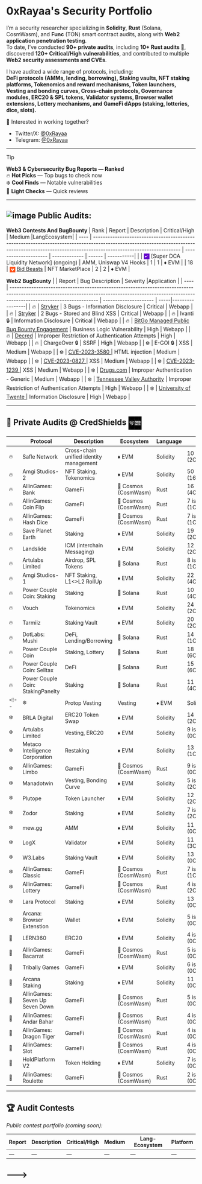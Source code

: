 # 0xRayaa's Security Portfolio

I’m a security researcher specializing in **Solidity**, **Rust** (Solana, CosmWasm), and **Func** (TON) smart contract audits, along with **Web2 application penetration testing**.  
To date, I’ve conducted **90+ private audits**, including **10+ Rust audits 🦀**, discovered **120+ Critical/High vulnerabilities**, and contributed to multiple **Web2 security assessments and CVEs**.

I have audited a wide range of protocols, including:  
**DeFi protocols (AMMs, lending, borrowing), Staking vaults, NFT staking platforms, Tokenomics and reward mechanisms, Token launchers, Vesting and bonding curves, Cross-chain protocols, Governance modules, ERC20 & SPL tokens, Validator systems, Browser wallet extensions, Lottery mechanisms, and GameFi dApps (staking, lotteries, dice, slots).**

📩 Interested in working together?  
- Twitter/X: [@0xRayaa](https://x.com/OxRayaa)  
- Telegram: [@0xRayaa](https://t.me/OxRayaa)  

---

> [!TIP]  
> **Web3 & Cybersecurity Bug Reports — Ranked**  
> 🔥 **Hot Picks** — Top bugs to check now  
> ❄️ **Cool Finds** — Notable vulnerabilities  
> 💨 **Light Checks** — Quick reviews  

---

## <img width="30" height="30" alt="image" src="https://github.com/user-attachments/assets/563348d5-ce37-4925-86a9-59e4686f9c6f" /> Public Audits:

**Web3 Contests And BugBounty**
| Rank | Report                                                                                                                                                                                           | Description           | Critical/High | Medium |LangEcosystem|
| ---- | ------------------------------------------------------------------------------------------------------------------------------------------------------------------------------------------------ | --------------------- | ------------- | ------ | -----------| 
|      | <img src="Icons/sherlock.jpg" align="center" width=15 height=15> [Super DCA Liquidity Network] (ongoing)                                                                                         | AMM, Uniswap V4 Hooks | 1             | 1      | ♦ EVM   |
| 18   | <img src="Icons/codehawks.jpg" align="center" width=15 height=15> [Bid Beasts](https://codehawks.cyfrin.io/c/2025-09-bid-beasts/results?lt=contest&page=1&sc=xp&sj=reward&t=leaderboard)         | NFT MarketPlace       | 2             | 2      | ♦ EVM   |

**Web2 BugBounty**
|  | Report                                                                                                                                                                                           | Bug Description | Severity |Application |
| ---- | ------------------------------------------------------------------------------------------------------------------------------------------------------------------------------------------------ | --------------------- | -----|-----------------| 
|   🔥 |    [Stryker](https://bugcrowd.com/h/Sanket_722)  |    3 Bugs - Information Disclosure    |    Critical     |   Webapp    |
|   🔥 |    [Stryker](https://bugcrowd.com/h/Sanket_722)  |    2 Bugs - Stored and Blind XSS    |    Critical     |   Webapp    |
|   🔥 |    Ivanti🔒  |   Information Disclosure    |    Critical     |   Webapp    |
|   🔥 |    [BitGo Managed Public Bug Bounty Engagement](https://bugcrowd.com/h/Sanket_722)  |   Business Logic Vulnerability    |    High     |   Webapp    |
|   🔥 |    [Decred](https://bounty.decred.org/hall-of-fame/)  |  Improper Restriction of Authentication Attempts    |    High     |   Webapp    |
|   🔥 |  ChargeOver 🔒  |    SSRF    |    High     |   Webapp    |
|  ❄️  |    E-GOI 🔒  |    XSS    |    Medium        |  Webapp  |
|  ❄️  |    [CVE-2023-3580 ](https://nvd.nist.gov/vuln/detail/CVE-2023-3580) |    HTML injection    |    Medium        |  Webapp  |
|  ❄️  |    [CVE-2023-0827 ](https://nvd.nist.gov/vuln/detail/CVE-2023-0827) |    XSS    |    Medium        |  Webapp  |
|  ❄️  |    [CVE-2023-1239 ](https://nvd.nist.gov/vuln/detail/CVE-2023-1239) |    XSS    |    Medium        |  Webapp  |
|  ❄️  |    [Drugs.com](https://hackerone.com/drugs_com/thanks#:~:text=17-,spiderweb7,-17)  |    Improper Authentication - Generic    |    Medium        |   Webapp  |
|  ❄️  |    [Tennessee Valley Authority](https://hackerone.com/reports/1276559) |    Improper Restriction of Authentication Attempts    |     High       |  Webapp  |
|  ❄️   | [University of Twente ](https://www.utwente.nl/en/cyber-safety/responsible/hall-of-fame/#:~:text=1-,sanket%20salavi,-1)      | Information Disclosure | High    | Webapp  |
<!--|  💨  |   [ National Australia Bank](https://bugcrowd.com/engagements/nationalaustraliabankog/hall_of_fames#:~:text=sjv-,Sanket_722,-prok3z)  |    Information Disclosure    |    Low     |   Webapp    |
|  💨  |    [Kistler Company](https://bugcrowd.com/engagements/kistler-vdp/hall_of_fames#:~:text=Private%20user-,Sanket_722,-nthuong95)  |    Improper Restriction of Attempts    |    Low     |   Webapp    |
|  💨  | [Thomson Reuters](https://hackerone.com/reports/1219922)     |   Information Disclosure     |    Low     |   Webapp    |
|   💨 |    Affinity 🔒  |    Information Disclosure    |    Low     |   Webapp    |
--->
---




## 🔐 Private Audits @ CredShields <img src="Icons/credshields.png" align="center" width=35 height=35>

|  | Protocol | Description | Ecosystem | Language | Findings | 📑 |
|------|----------|-------------|-----------|----------|----------|----|
| 🔥 | Safle Network | Cross-chain unified identity management | ♦ EVM | Solidity | 10 issues (2C,1H,3M,5L) | **[🔗](https://github.com/Credshields/audit-reports/blob/master/Safle_Final_Audit_Report.pdf)** |
| 🔥 | Amgi Studios-2 | NFT Staking, Tokenomics | ♦ EVM | Solidity | 50 issues (16C,7H,7M,20L) | **Soon** |
| 🔥 | AllinGames: Bank | GameFi | 🦀 Cosmos (CosmWasm) | Rust | 16 issues (4C,0H,5M,7L) | **[🔗](https://github.com/Credshields/audit-reports/blob/master/AllInGames_Bank_Final_Audit_Report.pdf)** |
| 🔥 | AllinGames: Coin Flip | GameFi | 🦀 Cosmos (CosmWasm) | Rust | 7 issues (1C,1H,0M,5L) | **[🔗](https://github.com/Credshields/audit-reports/blob/master/AllInGames_Coin_Flip_Final_Audit_Report.pdf)** |
| 🔥 | AllinGames: Hash Dice | GameFi | 🦀 Cosmos (CosmWasm) | Rust | 7 issues (1C,1H,0M,5L) | **[🔗](https://github.com/Credshields/audit-reports/blob/master/AllInGames_Hash_Dice_Final_Audit_Report.pdf)** |
| 🔥 | Save Planet Earth | Staking | ♦ EVM | Solidity | 19 issues (2C,1H,2M,7L) | **[🔗](https://github.com/Credshields/audit-reports/blob/master/SPE_Smart_Contract_Final_Audit_Report.pdf)** |
| 🔥 | Landslide | ICM (interchain Messaging) | ♦ EVM | Solidity | 12 issues (2C,0H,5M,5L) | **🔒** |
| 🔥 | Artulabs Limited | Airdrop, SPL Tokens | 🦀 Solana | Rust | 8 issues (1C,2H,3M,1L) | **[🔗](https://github.com/Credshields/audit-reports/blob/master/Artu_Rust_Final_Audit_Report.pdf)** |
| 🔥 | Amgi Studios-1 | NFT Staking, L1<>L2 RollUp | ♦ EVM | Solidity | 22 issues (4C,3H,2M,13L) | **Soon** |
| 🔥 | Power Couple Coin: Staking | Staking | 🦀 Solana | Rust | 10 issues (4C,0H,2M,4L) | **Soon** |
| 🔥 | Vouch | Tokenomics | ♦ EVM | Solidity | 24 issues (2C,0H,5M,17L) | **[🔗](https://github.com/Credshields/audit-reports/blob/master/Vouch_Token_and_Distribution_Final_Audit_Report.pdf)** |
| 🔥 | Tarmiiz | Staking Vault | ♦ EVM | Solidity | 20 issues (2C,3H,4M,11L) | **[🔗](https://github.com/Sanket-722/Audits/blob/main/audit-reports/pdfs/Tarmiiz_Final_Audit_Report.pdf)** |
| 🔥 | DotLabs: Mushi | DeFi, Lending/Borrowing | 🦀 Solana | Rust | 14 issues (1C,3H,4M,6L) | **[🔗](https://github.com/Credshields/audit-reports/blob/master/Mushi_V2_0_Final_Audit_Report.pdf)** |
| 🔥 | Power Couple Coin | Staking, Lottery | 🦀 Solana | Rust | 18 issues (6C,0H,3M,5L) | **[🔗](https://github.com/Credshields/audit-reports/blob/master/Lottery_Contracts_Final_Audit_Report.pdf)** |
| 🔥 | Power Couple Coin: Selltax | DeFi | 🦀 Solana | Rust | 15 issues (6C,0H,3M,6L) | **Soon** |
| 🔥 | Power Couple Coin: StakingPanelty | Staking | 🦀 Solana | Rust | 11 issues (4C,0H,1M,6L) | **Soon** |
<!-- | ❄️ | Protop Vesting | Vesting | ♦ EVM | Solidity | 8 issues (1C,0H,0M,7L) | **[🔗](https://github.com/Credshields/audit-reports/blob/master/Protop_Vesting_Contracts_Final_Audit_Report.pdf)** |
| ❄️ | BRLA Digital | ERC20 Token Swap | ♦ EVM | Solidity | 14 issues (2C,0H,3M,9L) | **[🔗](https://github.com/Credshields/audit-reports/blob/master/BRLA_Final_Audit_Report.pdf)** |
| ❄️ | Artulabs Limited | Vesting, ERC20 | ♦ EVM | Solidity | 9 issues (0C,1H,2M,5L) | **[🔗](https://github.com/Credshields/audit-reports/blob/master/Artu_Solidity_Final_Audit_Report.pdf)** |
| ❄️ | Metaco Intelligence Corporation | Restaking | ♦ EVM | Solidity | 13 issues (1C,2H,3M,7L) | **[🔗](http://github.com/Credshields/audit-reports/blob/master/Zoth_Final_Audit_Report.pdf)** |
| ❄️ | AllinGames: Limbo | GameFi | 🦀 Cosmos (CosmWasm) | Rust | 9 issues (0C,0H,2M,7L) | **[🔗](https://github.com/Credshields/audit-reports/blob/master/AllInGames_Limbo_Final_Audit_Report.pdf)** |
| ❄️ | Manadotwin | Vesting, Bonding Curve | ♦ EVM | Solidity | 5 issues (2C,1H,2M,0L) | **[🔗](https://github.com/Credshields/audit-reports/blob/master/Manadotwin_Final_Audit_Report.pdf)** |
| ❄️ | Plutope | Token Launcher | ♦ EVM | Solidity | 12 issues (2C,0H,5M,5L) | **[🔗](https://github.com/Credshields/audit-reports/blob/master/Plutope_Final_Audit_Report.pdf)** |
| ❄️ | Zodor | Staking | ♦ EVM | Solidity | 7 issues (2C,0H,1M,4L) | **[🔗](https://github.com/Credshields/audit-reports/blob/master/Zodor_Staking_Final_Audit_Report.pdf)** |
| ❄️ | mew.gg | AMM | ♦ EVM | Solidity | 11 issues (0C,1H,0M,10L) | **[🔗](https://github.com/Credshields/audit-reports/blob/master/mew.gg_Contracts_Final_Audit_Report.pdf)** |
| ❄️ | LogX | Validator | ♦ EVM | Solidity | 11 issues (3C,2H,2M,4L) | **[🔗](https://github.com/Credshields/audit-reports/blob/master/LogX_Token_Final_Report.pdf)** |
| ❄️ | W3.Labs | Staking Vault | ♦ EVM | Solidity | 13 issues (0C,0H,4M,9L) | **[🔗](https://github.com/Credshields/audit-reports/blob/master/W3.labs_Final_Audit_Report.pdf)** |
| ❄️ | AllinGames: Classic | GameFi | 🦀 Cosmos (CosmWasm) | Rust | 7 issues (1C,0H,1M,5L) | **[🔗](https://github.com/Credshields/audit-reports/blob/master/AllInGames_Classic_Dice_Final_Audit_Report.pdf)** |
| ❄️ | AllinGames: Lottery | GameFi | 🦀 Cosmos (CosmWasm) | Rust | 4 issues (2C,0H,1M,1L) | **[🔗](https://github.com/Credshields/audit-reports/blob/master/AllInGames_Lottery_Final_Audit_Report.pdf)** |
| ❄️ | Lara Protocol | Staking | ♦ EVM | Solidity | 13 issues (0C,0H,5M,8L) | **[🔗](https://github.com/Credshields/audit-reports/blob/master/Lara_Liquid_Staking_Final_Audit_Report.pdf)** |
| ❄️ | Arcana: Browser Extenstion | Wallet | ♦ EVM | Solidity | 5 issues (0C,0H,1M,4L) | **[🔗](https://github.com/Credshields/audit-reports/blob/master/Arcana_Wallet_Final_Audit_Report.pdf)** |
| 💨 | LERN360 | ERC20 | ♦ EVM | Solidity | 4 issues (0C,2H,0M,2L) | **[🔗](https://github.com/Credshields/audit-reports/blob/master/LERNToken_Final_Audit_Report.pdf)** |
| 💨 | AllinGames: Bacarrat | GameFi | 🦀 Cosmos (CosmWasm) | Rust | 5 issues (0C,0H,1M,4L) | **[🔗](https://github.com/Credshields/audit-reports/blob/master/AllInGames_Baccarat_Final_Audit_Report.pdf)** |
| 💨 | Tribally Games | GameFi | ♦ EVM | Solidity | 6 issues (0C,1H,0M,5L) | **[🔗](https://github.com/Credshields/audit-reports/blob/master/Tribally_Games_Final_Audit_Report.pdf)** |
| 💨 | Arcana Staking | Staking | ♦ EVM | Solidity | 11 issues (0C,1H,0M,10L) | **[🔗](https://github.com/Credshields/audit-reports/blob/master/Arcana_Staking_Contract_Final_Audit_Report.pdf)** |
| 💨 | AllinGames: Seven Up Seven Down | GameFi | 🦀 Cosmos (CosmWasm) | Rust | 5 issues (0C,0H,0M,5L) | **[🔗](https://github.com/Credshields/audit-reports/blob/master/AllInGames_Seven_Up_Seven_Down_Final_Audit_Report.pdf)** |
| 💨 | AllinGames: Andar Bahar | GameFi | 🦀 Cosmos (CosmWasm) | Rust | 4 issues (0C,0H,0M,4L) | **[🔗](https://github.com/Credshields/audit-reports/blob/master/AllInGames_Andar_Bahar_Final_Audit_Report.pdf)** |
| 💨 | AllinGames: Dragon Tiger | GameFi | 🦀 Cosmos (CosmWasm) | Rust | 4 issues (0C,0H,0M,4L) | **[🔗](https://github.com/Credshields/audit-reports/blob/master/AllInGames_Dragon_Tiger_Final_Audit_Report.pdf)** |
| 💨 | AllinGames: Slot | GameFi | 🦀 Cosmos (CosmWasm) | Rust | 4 issues (0C,0H,0M,4L) | **[🔗](https://github.com/Credshields/audit-reports/blob/master/AllInGames_Slots_Final_Audit_Report.pdf)** |
| 💨 | HoldPlatform V2 | Token Holding | ♦ EVM | Solidity | 7 issues (0C,0H,3M,4L) | **[🔗](https://github.com/Credshields/audit-reports/blob/master/HoldPlatform_Final_Audit_Report.pdf)** |
| 💨 | AllinGames: Roulette | GameFi | 🦀 Cosmos (CosmWasm) | Rust | 2 issues (0C,0H,0M,2L) | **[🔗](https://github.com/Credshields/audit-reports/blob/master/AllInGames_Roulette_Final_Audit_Report.pdf)** |

---

 ## 🏆 Audit Contests

_Public contest portfolio (coming soon):_

| Report | Description | Critical/High | Medium | Lang-Ecosystem | Platform |
|--------|-------------|---------------|--------|----------------|----------|
| — | — | — | — | — | — |
--->
---
